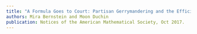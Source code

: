 ```yaml
---
title: "A Formula Goes to Court: Partisan Gerrymandering and the Efficiency Gap"
authors: Mira Bernstein and Moon Duchin
publication: Notices of the American Mathematical Society, Oct 2017.
---
```

